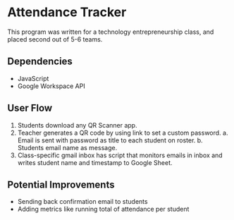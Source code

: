 # Attendance Tracker

This program was written for a technology entrepreneurship class, and placed second out of 5-6 teams.

## Dependencies

- JavaScript
- Google Workspace API

## User Flow

1. Students download any QR Scanner app.
2. Teacher generates a QR code by using link to set a custom password.
   a. Email is sent with password as title to each student on roster.
   b. Students email name as message. 
3. Class-specific gmail inbox has script that monitors emails in inbox and writes student name and timestamp to Google Sheet.

## Potential Improvements

- Sending back confirmation email to students
- Adding metrics like running total of attendance per student
